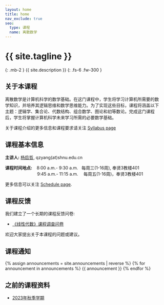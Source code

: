 ```yaml
---
layout: home
title: home
nav_exclude: true
seo:
  type: 课程
  name: 离散数学
---
```


# {{ site.tagline }}
{: .mb-2 }
{{ site.description }}
{: .fs-6 .fw-300 }

<!-- {% if site.announcements %}
{{ site.announcements.last }}
[Announcements](announcements.md){: .btn .btn-outline .fs-3 }
{% endif %} -->

## 关于本课程

离散数学是计算机科学的数学基础。在这门课程中，学生将学习计算机所需要的数学知识，并培养其逻辑思维和数学思维能力。为了实现这些目标，课程将涵盖以下主题：逻辑学、集合论、代数结构、组合数学、图论和初等数论。完成这门课程后，学生将掌握计算机科学未来学习所需的必要数学基础。

关于课程介绍的更多信息和课程要求请关注 [Syllabus page](syllabus.md)

## 课程基本信息

**主讲人:** [杨启哲](https://basics.sjtu.edu.cn/~yangqizhe/), qzyang(at)shnu.edu.cn

**课程时间地点:** &ensp;&nbsp;8:00 a.m.- 9:30 a.m. &nbsp; 每周三(1-16周), 奉贤3教楼401
 <br/>&emsp;&emsp;&emsp;&emsp;&emsp;&emsp;&emsp;&ensp;9:45 a.m.- 11:15 a.m. &emsp;每周五(1-16周)，奉贤3教楼401


 更多信息可以关注 [Schedule page](schedule.md).


## 课程反馈

我们建立了一个长期的课程反馈问卷:

- [《线性代数》课程调查问卷](https://www.wjx.cn/vm/tU88Sco.aspx)

欢迎大家提出关于本课程的问题或建议。


## 课程通知

{% assign announcements = site.announcements | reverse %}
{% for announcement in announcements %}
{{ announcement }}
{% endfor %}

## 之前的课程资料

- [2023年秋季学期](https://www.dm2023w.spacepenguin.com.cn)